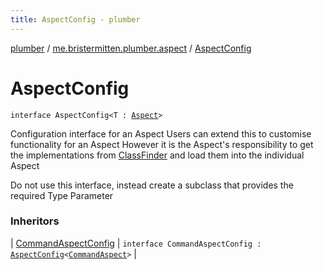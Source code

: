 ```yaml
---
title: AspectConfig - plumber
---
```


[plumber](../index.html) / [me.bristermitten.plumber.aspect](index.html) / [AspectConfig](./-aspect-config.html)

# AspectConfig

`interface AspectConfig<T : `[`Aspect`](-aspect/index.html)`>`

Configuration interface for an Aspect
Users can extend this to customise functionality for an Aspect
However it is the Aspect's responsibility to get the implementations from [ClassFinder](../me.bristermitten.plumber.reflection/-class-finder/index.html)
and load them into the individual Aspect

Do not use this interface, instead create a subclass that provides the required Type Parameter

### Inheritors

| [CommandAspectConfig](../me.bristermitten.plumber.command/-command-aspect-config/index.html) | `interface CommandAspectConfig : `[`AspectConfig`](./-aspect-config.html)`<`[`CommandAspect`](../me.bristermitten.plumber.command/-command-aspect/index.html)`>` |

